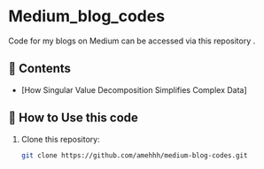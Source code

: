 # Medium_blog_codes
Code for my blogs on Medium can be accessed via this repository .
## 📖 Contents
- [How Singular Value Decomposition Simplifies Complex Data]
## 🔧 How to Use this code 
1. Clone this repository:
   ```bash
   git clone https://github.com/amehhh/medium-blog-codes.git
